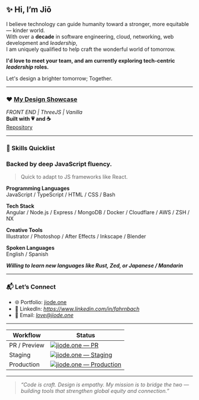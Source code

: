 ## ✨ Hi, I’m Jiō

I believe technology can guide humanity toward a stronger, more equitable — kinder world.  
With over a **decade** in software engineering, cloud, networking, web development and *leadership*,  
I am uniquely qualified to help craft the wonderful world of tomorrow.

__I'd love to meet your team, and am currently exploring tech-centric ***leadership*** roles.__

Let's design a brighter tomorrow; Together.

---

### ❤️ [My Design Showcase](https://jiode.one)
*FRONT END | ThreeJS | Vanilla*  
**Built with 💗 and  ☕️**  
[Repository](https://github.com/fahrnbach/portfolio-site  )

---

### 🎋 Skills Quicklist

### Backed by deep JavaScript fluency.
>Quick to adapt to JS frameworks like React.

**Programming Languages**  
JavaScript / TypeScript / HTML / CSS / Bash

**Tech Stack**  
Angular / Node.js / Express / MongoDB / Docker / Cloudflare / AWS / ZSH / NX 

**Creative Tools**  
Illustrator / Photoshop / After Effects / Inkscape / Blender

**Spoken Languages**  
English / Spanish  

***Willing to learn new languages like Rust, Zed, or Japanese / Mandarin***

---

### 📬 Let’s Connect

- 🌐 Portfolio: [jiode.one](https://jiode.one)
- 💼 LinkedIn: *https://www.linkedin.com/in/fahrnbach*
- 📧 Email: *love@jiode.one*

---

| Workflow      | Status |
|---------------|--------|
| PR / Preview  | [![jiode.one — PR](https://github.com/wearejiode/syzygy/actions/workflows/jiode.one-pages-pr.yml/badge.svg?branch=main)](https://github.com/wearejiode/syzygy/actions/workflows/jiode.one-pages-pr.yml) |
| Staging       | [![jiode.one — Staging](https://github.com/wearejiode/syzygy/actions/workflows/jiode.one-pages-release-staging.yml/badge.svg?branch=main)](https://github.com/wearejiode/syzygy/actions/workflows/jiode.one-pages-release-staging.yml) |
| Production    | [![jiode.one — Production](https://github.com/wearejiode/syzygy/actions/workflows/jiode.one-pages-promote-prod.yml/badge.svg?branch=main)](https://github.com/wearejiode/syzygy/actions/workflows/jiode.one-pages-promote-prod.yml) |

---

> *“Code is craft. Design is empathy. My mission is to bridge the two — building tools that strengthen global equity and connection.”*
